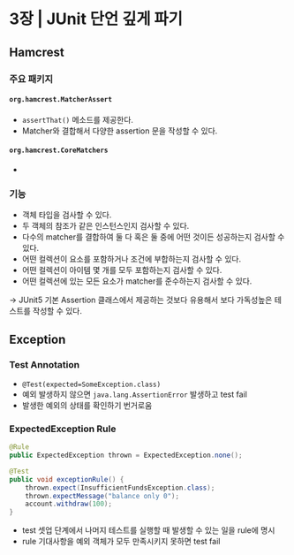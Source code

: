 # 3장 | JUnit 단언 깊게 파기

## Hamcrest

### 주요 패키지

#### `org.hamcrest.MatcherAssert`
- `assertThat()` 메소드를 제공한다.
- Matcher와 결합해서 다양한 assertion 문을 작성할 수 있다.

#### `org.hamcrest.CoreMatchers`
- 

### 기능
- 객체 타입을 검사할 수 있다.
- 두 객체의 참조가 같은 인스턴스인지 검사할 수 있다.
- 다수의 matcher를 결합하여 둘 다 혹은 둘 중에 어떤 것이든 성공하는지 검사할 수 있다.
- 어떤 컬렉션이 요소를 포함하거나 조건에 부합하는지 검사할 수 있다.
- 어떤 컬렉션이 아이템 몇 개를 모두 포함하는지 검사할 수 있다.
- 어떤 컬렉션에 있는 모든 요소가 matcher를 준수하는지 검사할 수 있다.

→ JUnit5 기본 Assertion 클래스에서 제공하는 것보다 유용해서 보다 가독성높은 테스트를 작성할 수 있다.

## Exception

### Test Annotation
- `@Test(expected=SomeException.class)`
- 예외 발생하지 않으면 `java.lang.AssertionError` 발생하고 test fail
- 발생한 예외의 상태를 확인하기 번거로움

### ExpectedException Rule
```java
@Rule
public ExpectedException thrown = ExpectedException.none();

@Test
public void exceptionRule() {
	thrown.expect(InsufficientFundsException.class);
	thrown.expectMessage("balance only 0");
	account.withdraw(100);
}
```
- test 셋업 단계에서 나머지 테스트를 실행할 때 발생할 수 있는 일을 rule에 명시
- rule 기대사항을 예외 객체가 모두 만족시키지 못하면 test fail